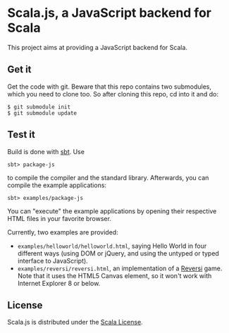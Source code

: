 # Scala.js, a JavaScript backend for Scala

This project aims at providing a JavaScript backend for Scala.

## Get it

Get the code with git. Beware that this repo contains two submodules, which
you need to clone too. So after cloning this repo, cd into it and do:

    $ git submodule init
    $ git submodule update

## Test it

Build is done with [sbt](http://www.scala-sbt.org/). Use

    sbt> package-js

to compile the compiler and the standard library. Afterwards, you can
compile the example applications:

    sbt> examples/package-js

You can "execute" the example applications by opening their respective HTML
files in your favorite browser.

Currently, two examples are provided:

*   `examples/helloworld/helloworld.html`, saying Hello World in four different
    ways (using DOM or jQuery, and using the untyped or typed interface to
    JavaScript).
*   `examples/reversi/reversi.html`, an implementation of a
    [Reversi](http://en.wikipedia.org/wiki/Reversi) game. Note that it uses the
    HTML5 Canvas element, so it won't work with Internet Explorer 8 or below.

## License

Scala.js is distributed under the
[Scala License](http://www.scala-lang.org/node/146).
